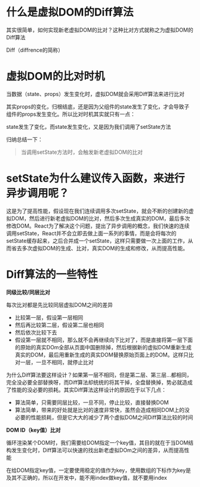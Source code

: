 # 什么是虚拟DOM的Diff算法

其实很简单，如何实现新老虚拟DOM的比对？这种比对方式就称之为虚拟DOM的Diff算法

Diff（diffrence的简称）
# 虚拟DOM的比对时机

当数据（state、props）发生变化时，虚拟DOM就会采用Diff算法来进行比对

其实props的变化，归根结底，还是因为父组件的state发生了变化，才会导致子组件的props发生变化。所以比对时机其实就只有一点：

state发生了变化，而state发生变化，又是因为我们调用了setState方法

归纳总结一下：
> 当调用setState方法时，会触发新老虚拟DOM的比对

# setState为什么建议传入函数，来进行异步调用呢？

这是为了提高性能，假设现在我们连续调用多次setState，就会不断的创建新的虚拟DOM，然后进行新老虚拟DOM的比对，然后多次生成真实的DOM，最后多次修改DOM。React为了解决这个问题，提出了异步调用的概念，我们快速的连续调用setState，React并不会立即去做上面一系列的事情，而是会将每次的setState缓存起来，之后合并成一个setState，这样只需要做一次上面的工作，从而省去多次虚拟DOM的生成、比对，真实DOM的生成和修改，从而提高性能。

# Diff算法的一些特性

**同级比较/同层比对**

每次比对都是先比较同层虚拟DOM之间的差异
* 比较第一层，假设第一层相同
* 然后再比较第二层，假设第二层也相同
* 然后依次比较下去
* 假设第一层就不相同，那么就不会再继续向下比对了，而是直接将第一层下面的原始的真实DOm全部从页面中国删除掉，然后根据新的虚拟DOM重新生成真实的DOM，最后用重新生成的真实DOM替换原始页面上的DOM。这样只比对一层，一旦不相同，就停止比对


为什么Diff算法要这样设计？如果第一层不相同，但是第二层、第三层...都相同，完全没必要全部替换呀，而Diff算法却统统的将其干掉，全盘替换掉，势必就造成了性能的没必要的损耗。其实Diff算法这样设计的原因在于以下几点：

* 算法简单，只需要同层比较，一旦不同，停止比较，直接替换DOM
* 算法简单，带来的好处就是比对的速度非常快，虽然会造成相同DOM上的没必要的性能损耗，但是它大大的减少了两个虚拟DOM之间Diff算法比较的时间

**DOM ID（key值）比对**

循环渲染某个DOM时，我们需要给DOM指定一个key值，其目的就在于当DOM结构发生变化时，Diff算法可以快速的找出新老虚拟DOm之间的差异，从而提高性能

在给DOM指定key值，一定要使用稳定的值作为key，使用数组的下标作为key是及其不正确的，所以在开发中，能不用index做key值，就不要用index


